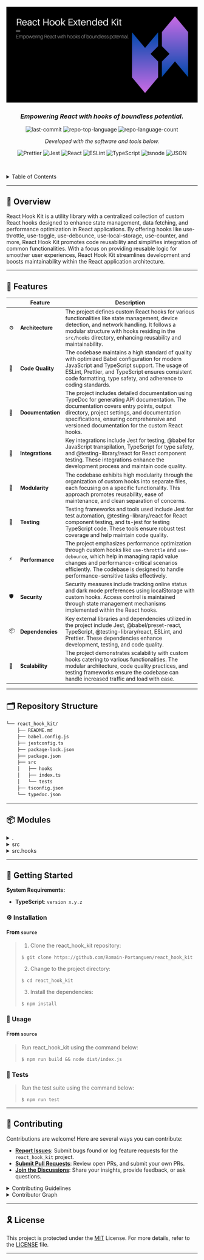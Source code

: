 ![](https://github.com/Romain-Portanguen/react_hook_extended_kit/blob/443e78e3101544898279be4806a2e15546613e27/src/public/assets/react_hook_extended_kit.png)

<h3 align="center">
    <em>Empowering React with hooks of boundless potential.</em>
</h3>
<p align="center">
 <img src="https://img.shields.io/github/last-commit/Romain-Portanguen/react_hook_kit?style=plastic&logo=git&logoColor=white&color=0080ff" alt="last-commit">
 <img src="https://img.shields.io/github/languages/top/Romain-Portanguen/react_hook_kit?style=plastic&color=0080ff" alt="repo-top-language">
 <img src="https://img.shields.io/github/languages/count/Romain-Portanguen/react_hook_kit?style=plastic&color=0080ff" alt="repo-language-count">
<p>
<p align="center">
  <em>Developed with the software and tools below.</em>
</p>
<p align="center">
 <img src="https://img.shields.io/badge/Prettier-F7B93E.svg?style=plastic&logo=Prettier&logoColor=black" alt="Prettier">
 <img src="https://img.shields.io/badge/Jest-C21325.svg?style=plastic&logo=Jest&logoColor=white" alt="Jest">
 <img src="https://img.shields.io/badge/React-61DAFB.svg?style=plastic&logo=React&logoColor=black" alt="React">
 <img src="https://img.shields.io/badge/ESLint-4B32C3.svg?style=plastic&logo=ESLint&logoColor=white" alt="ESLint">
 <img src="https://img.shields.io/badge/TypeScript-3178C6.svg?style=plastic&logo=TypeScript&logoColor=white" alt="TypeScript">
 <img src="https://img.shields.io/badge/tsnode-3178C6.svg?style=plastic&logo=ts-node&logoColor=white" alt="tsnode">
 <img src="https://img.shields.io/badge/JSON-000000.svg?style=plastic&logo=JSON&logoColor=white" alt="JSON">
</p>

<br><!-- TABLE OF CONTENTS -->
<details>
  <summary>Table of Contents</summary><br>

- [📍 Overview](#-overview)
- [🧩 Features](#-features)
- [🗂️ Repository Structure](#️-repository-structure)
- [📦 Modules](#-modules)
- [🚀 Getting Started](#-getting-started)
  - [⚙️ Installation](#️-installation)
  - [🤖 Usage](#-usage)
  - [🧪 Tests](#-tests)
- [🤝 Contributing](#-contributing)
- [🎗 License](#-license)
</details>
<hr>

## 📍 Overview

React Hook Kit is a utility library with a centralized collection of custom React hooks designed to enhance state management, data fetching, and performance optimization in React applications. By offering hooks like use-throttle, use-toggle, use-debounce, use-local-storage, use-counter, and more, React Hook Kit promotes code reusability and simplifies integration of common functionalities. With a focus on providing reusable logic for smoother user experiences, React Hook Kit streamlines development and boosts maintainability within the React application architecture.

---

## 🧩 Features

|     | Feature           | Description                                                                                                                                                                                                                                                                             |
|-----|-------------------|-----------------------------------------------------------------------------------------------------------------------------------------------------------------------------------------------------------------------------------------------------------------------------------------|
| ⚙️  | **Architecture**  | The project defines custom React hooks for various functionalities like state management, device detection, and network handling. It follows a modular structure with hooks residing in the `src/hooks` directory, enhancing reusability and maintainability.                           |
| 🔩  | **Code Quality**  | The codebase maintains a high standard of quality with optimized Babel configuration for modern JavaScript and TypeScript support. The usage of ESLint, Prettier, and TypeScript ensures consistent code formatting, type safety, and adherence to coding standards.                    |
| 📄  | **Documentation** | The project includes detailed documentation using TypeDoc for generating API documentation. The documentation covers entry points, output directory, project settings, and documentation specifications, ensuring comprehensive and versioned documentation for the custom React hooks. |
| 🔌  | **Integrations**  | Key integrations include Jest for testing, @babel for JavaScript transpilation, TypeScript for type safety, and @testing-library/react for React component testing. These integrations enhance the development process and maintain code quality.                                       |
| 🧩  | **Modularity**    | The codebase exhibits high modularity through the organization of custom hooks into separate files, each focusing on a specific functionality. This approach promotes reusability, ease of maintenance, and clean separation of concerns.                                               |
| 🧪  | **Testing**       | Testing frameworks and tools used include Jest for test automation, @testing-library/react for React component testing, and ts-jest for testing TypeScript code. These tools ensure robust test coverage and help maintain code quality.                                                |
| ⚡️  | **Performance**   | The project emphasizes performance optimization through custom hooks like `use-throttle` and `use-debounce`, which help in managing rapid value changes and performance-critical scenarios efficiently. The codebase is designed to handle performance-sensitive tasks effectively.     |
| 🛡️ | **Security**      | Security measures include tracking online status and dark mode preferences using localStorage with custom hooks. Access control is maintained through state management mechanisms implemented within the React hooks.                                                                   |
| 📦  | **Dependencies**  | Key external libraries and dependencies utilized in the project include Jest, @babel/preset-react, TypeScript, @testing-library/react, ESLint, and Prettier. These dependencies enhance development, testing, and code quality.                                                         |
| 🚀  | **Scalability**   | The project demonstrates scalability with custom hooks catering to various functionalities. The modular architecture, code quality practices, and testing frameworks ensure the codebase can handle increased traffic and load with ease.                                               |

---

## 🗂️ Repository Structure

```sh
└── react_hook_kit/
    ├── README.md
    ├── babel.config.js
    ├── jestconfig.ts
    ├── package-lock.json
    ├── package.json
    ├── src
    │   ├── hooks
    │   ├── index.ts
    │   └── tests
    ├── tsconfig.json
    └── typedoc.json
```

---

## 📦 Modules

<details closed><summary>.</summary>

| File                                                                                                   | Summary                                                                                                                                                                                                                                                                                                                                                                                                                                                 |
|--------------------------------------------------------------------------------------------------------|---------------------------------------------------------------------------------------------------------------------------------------------------------------------------------------------------------------------------------------------------------------------------------------------------------------------------------------------------------------------------------------------------------------------------------------------------------|
| [jestconfig.ts](https://github.com/Romain-Portanguen/react_hook_kit/blob/master/jestconfig.ts)         | Defines Jest configuration for test automation. Sets test file locations, transforms TypeScript with Babel, configures coverage report settings, and specifies test environment. Enables seamless testing for React projects in the react_hook_kit repository.                                                                                                                                                                                          |
| [babel.config.js](https://github.com/Romain-Portanguen/react_hook_kit/blob/master/babel.config.js)     | Optimize Babel configuration for React Hook Kit. Incorporate presets to support modern JS features and TypeScript. Implement plugin for efficient runtime transformation.                                                                                                                                                                                                                                                                               |
| [package-lock.json](https://github.com/Romain-Portanguen/react_hook_kit/blob/master/package-lock.json) | The `package-lock.json` file in the `react_hook_kit` repository serves as a critical component for ensuring consistent dependency versions and package installations. It locks down the specific versions of dependencies to maintain a stable and reproducible environment for the project. This file plays a key role in maintaining the integrity of the projects dependencies and ensuring reliable builds across different developer environments. |
| [package.json](https://github.com/Romain-Portanguen/react_hook_kit/blob/master/package.json)           | Defines metadata, dependencies, and scripts for a React utility hook library. Enables building, testing, and documentation generation. Key features include Jest for testing, TypeScript for type safety, and Prettier for code formatting.                                                                                                                                                                                                             |
| [typedoc.json](https://github.com/Romain-Portanguen/react_hook_kit/blob/master/typedoc.json)           | Generates API documentation for React Hook Kit repository. Specifies entry points, output directory, project name, and documentation settings to create comprehensive, versioned docs using TypeDoc with a default theme.                                                                                                                                                                                                                               |
| [tsconfig.json](https://github.com/Romain-Portanguen/react_hook_kit/blob/master/tsconfig.json)         | Optimize TypeScript configuration for React hooks in the repository. Focus on ES6 target, JSX support, strict typing, and module resolution for seamless development environment setup.                                                                                                                                                                                                                                                                 |

</details>

<details closed><summary>src</summary>

| File                                                                                     | Summary                                                                                                                                                                                                |
|------------------------------------------------------------------------------------------|--------------------------------------------------------------------------------------------------------------------------------------------------------------------------------------------------------|
| [index.ts](https://github.com/Romain-Portanguen/react_hook_kit/blob/master/src/index.ts) | Exports various custom React hooks for state management, device detection, and network handling from the hooks directory, enhancing the reusability and modularity of the parent repositorys codebase. |

</details>

<details closed><summary>src.hooks</summary>

| File                                                                                                                   | Summary                                                                                                                                                                                                                                                                            |
|------------------------------------------------------------------------------------------------------------------------|------------------------------------------------------------------------------------------------------------------------------------------------------------------------------------------------------------------------------------------------------------------------------------|
| [use-throttle.ts](https://github.com/Romain-Portanguen/react_hook_kit/blob/master/src/hooks/use-throttle.ts)           | Enables throttling of a value based on a specified time limit in milliseconds. Implements a custom React hook that updates the throttled value periodically, optimizing performance when handling rapid value changes in user interfaces.                                          |
| [use-online-status.ts](https://github.com/Romain-Portanguen/react_hook_kit/blob/master/src/hooks/use-online-status.ts) | Enables tracking online status in a React app, by utilizing browser events and custom hook. Facilitates real-time UI updates based on online/offline status. Contributes to the repositorys src/hooks directory with reusable logic for online connectivity detection.             |
| [use-toggle.ts](https://github.com/Romain-Portanguen/react_hook_kit/blob/master/src/hooks/use-toggle.ts)               | Enables toggling boolean state with custom hook useToggle. Key features include simple state management and toggle function. Valuable addition to react_hook_kit architecture for state manipulation.                                                                              |
| [use-debounce.ts](https://github.com/Romain-Portanguen/react_hook_kit/blob/master/src/hooks/use-debounce.ts)           | Enables debouncing of input values in React, aiding in performance optimization. The useDebounce hook accepts a value and delay, returning a debounced value. Integrated seamlessly with the repositorys React-based architecture.                                                 |
| [use-local-storage.ts](https://github.com/Romain-Portanguen/react_hook_kit/blob/master/src/hooks/use-local-storage.ts) | Enables syncing state with localStorage using a custom hook, promoting reusability and state persistence. Promotes a structured approach to managing data in React components by encapsulating localStorage logic.                                                                 |
| [use-window-size.ts](https://github.com/Romain-Portanguen/react_hook_kit/blob/master/src/hooks/use-window-size.ts)     | Enables tracking of window size changes for components. Maintains and updates window width and height dynamically. Contributes to responsive design and adapts UI elements based on current window dimensions.                                                                     |
| [use-dark-mode.ts](https://github.com/Romain-Portanguen/react_hook_kit/blob/master/src/hooks/use-dark-mode.ts)         | Enables dark mode functionality. Manages state and toggle actions in React using localStorage. Allows users to switch between dark and light modes with a custom hook. Enhances user experience by providing a personalized theme option.                                          |
| [use-counter.ts](https://github.com/Romain-Portanguen/react_hook_kit/blob/master/src/hooks/use-counter.ts)             | Defines a custom hook `useCounter` for managing a counter state in React. It allows easy state manipulation with increment, decrement, and reset functions. The hook facilitates efficient state management in React applications, promoting reusability and clean code practices. |
| [use-media-query.ts](https://github.com/Romain-Portanguen/react_hook_kit/blob/master/src/hooks/use-media-query.ts)     | Enables tracking media query changes in React components. Implemented as a custom hook, it listens for specified queries and returns a boolean indicating if the query matches.                                                                                                    |
| [use-fetch.ts](https://github.com/Romain-Portanguen/react_hook_kit/blob/master/src/hooks/use-fetch.ts)                 | Enables fetching data from an API in React components. Manages data, error, and loading states asynchronously. Promotes reusability and clean code architecture in the repositorys hooks' directory.                                                                               |
| [use-previous.ts](https://github.com/Romain-Portanguen/react_hook_kit/blob/master/src/hooks/use-previous.ts)           | Enables tracking and retrieving previous values of variables in React components. This custom hook enhances component state management, facilitating comparison between current and previous states for more dynamic user interfaces.                                              |

</details>

---

## 🚀 Getting Started

**System Requirements:**

- **TypeScript**: `version x.y.z`

### ⚙️ Installation

<h4>From <code>source</code></h4>

> 1. Clone the react_hook_kit repository:
>
> ```console
> $ git clone https://github.com/Romain-Portanguen/react_hook_kit
> ```
>
> 2. Change to the project directory:
>
> ```console
> $ cd react_hook_kit
> ```
>
> 3. Install the dependencies:
>
> ```console
> $ npm install
> ```

### 🤖 Usage

<h4>From <code>source</code></h4>

> Run react_hook_kit using the command below:
>
> ```console
> $ npm run build && node dist/index.js
> ```

### 🧪 Tests

> Run the test suite using the command below:
>
> ```console
> $ npm run test
> ```

---

## 🤝 Contributing

Contributions are welcome! Here are several ways you can contribute:

- **[Report Issues](https://github.com/Romain-Portanguen/react_hook_kit/issues)**: Submit bugs found or log feature requests for the `react_hook_kit` project.
- **[Submit Pull Requests](https://github.com/Romain-Portanguen/react_hook_kit/blob/main/CONTRIBUTING.md)**: Review open PRs, and submit your own PRs.
- **[Join the Discussions](https://github.com/Romain-Portanguen/react_hook_kit/discussions)**: Share your insights, provide feedback, or ask questions.

<details closed>
<summary>Contributing Guidelines</summary>

1. **Fork the Repository**: Start by forking the project repository to your github account.
2. **Clone Locally**: Clone the forked repository to your local machine using a git client.

   ```sh
   git clone https://github.com/Romain-Portanguen/react_hook_kit
   ```

3. **Create a New Branch**: Always work on a new branch, giving it a descriptive name.

   ```sh
   git checkout -b new-feature-x
   ```

4. **Make Your Changes**: Develop and test your changes locally.
5. **Commit Your Changes**: Commit with a clear message describing your updates.

   ```sh
   git commit -m 'Implemented new feature x.'
   ```

6. **Push to github**: Push the changes to your forked repository.

   ```sh
   git push origin new-feature-x
   ```

7. **Submit a Pull Request**: Create a PR against the original project repository. Clearly describe the changes and their motivations.
8. **Review**: Once your PR is reviewed and approved, it will be merged into the main branch. Congratulations on your contribution!

</details>

<details closed>
<summary>Contributor Graph</summary>
<br>
<p align="center">
   <a href="https://github.com{/Romain-Portanguen/react_hook_kit/}graphs/contributors">
      <img src="https://contrib.rocks/image?repo=Romain-Portanguen/react_hook_kit">
   </a>
</p>
</details>

---

## 🎗 License

This project is protected under the [MIT](https://choosealicense.com/licenses) License. For more details, refer to the [LICENSE](https://choosealicense.com/licenses/) file.

---
